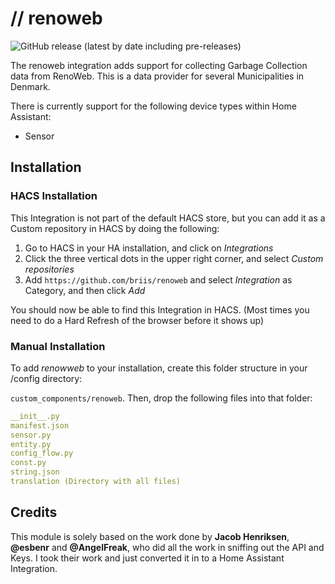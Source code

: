 # // renoweb

![GitHub release (latest by date including pre-releases)](https://img.shields.io/github/v/release/briis/renoweb?include_prereleases&style=flat-square)

The renoweb integration adds support for collecting Garbage Collection data from RenoWeb. This is a data provider for several Municipalities in Denmark.

There is currently support for the following device types within Home Assistant:

* Sensor

## Installation

### HACS Installation

This Integration is not part of the default HACS store, but you can add it as a Custom repository in HACS by doing the following:

1. Go to HACS in your HA installation, and click on *Integrations*
2. Click the three vertical dots in the upper right corner, and select *Custom repositories*
3. Add `https://github.com/briis/renoweb` and select *Integration* as Category, and then click *Add*

You should now be able to find this Integration in HACS. (Most times you need to do a Hard Refresh of the browser before it shows up)

### Manual Installation

To add *renowweb* to your installation, create this folder structure in your /config directory:

`custom_components/renoweb`.
Then, drop the following files into that folder:

```yaml
__init__.py
manifest.json
sensor.py
entity.py
config_flow.py
const.py
string.json
translation (Directory with all files)
```

## Credits

This module is solely based on the work done by **Jacob Henriksen**, **@esbenr** and **@AngelFreak**, who did all the work in sniffing out the API and Keys. I took their work and just converted it in to a Home Assistant Integration.
